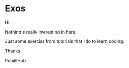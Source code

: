 # Exos
<p>Hi!</p>
<p>Nothing's really interesting in here.</p>
<p>Just some exercise from tutorials that I do to learn coding.</p>
<p>Thanks</p>
<p></p>
<p>Rub@Hub</p>
